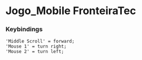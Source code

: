 # Jogo_Mobile FronteiraTec



### Keybindings
    'Middle Scroll' = forward;
    'Mouse 1' = turn right;
    'Mouse 2' = turn left;
